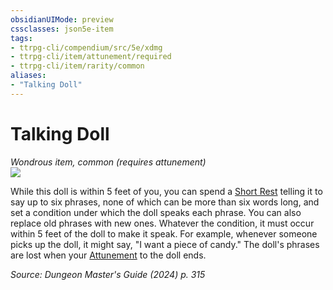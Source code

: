 ```yaml
---
obsidianUIMode: preview
cssclasses: json5e-item
tags:
- ttrpg-cli/compendium/src/5e/xdmg
- ttrpg-cli/item/attunement/required
- ttrpg-cli/item/rarity/common
aliases: 
- "Talking Doll"
---
```

# Talking Doll
*Wondrous item, common (requires attunement)*  
![](2-Mechanics/CLI/items/img/talking-doll.webp#right)


While this doll is within 5 feet of you, you can spend a [Short Rest](2-Mechanics/CLI/rules/variant-rules/short-rest-xphb.md) telling it to say up to six phrases, none of which can be more than six words long, and set a condition under which the doll speaks each phrase. You can also replace old phrases with new ones. Whatever the condition, it must occur within 5 feet of the doll to make it speak. For example, whenever someone picks up the doll, it might say, "I want a piece of candy." The doll's phrases are lost when your [Attunement](2-Mechanics/CLI/rules/variant-rules/attunement-xphb.md) to the doll ends.

*Source: Dungeon Master's Guide (2024) p. 315*